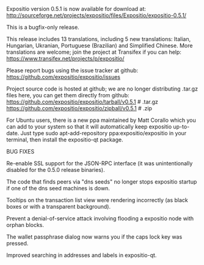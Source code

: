 Expositio version 0.5.1 is now available for download at:
http://sourceforge.net/projects/expositio/files/Expositio/expositio-0.5.1/

This is a bugfix-only release.

This release includes 13 translations, including 5 new translations:
Italian, Hungarian, Ukranian, Portuguese (Brazilian) and Simplified Chinese.
More translations are welcome; join the project at Transifex if you can help:
https://www.transifex.net/projects/p/expositio/

Please report bugs using the issue tracker at github:
https://github.com/expositio/expositio/issues

Project source code is hosted at github; we are no longer
distributing .tar.gz files here, you can get them
directly from github:
https://github.com/expositio/expositio/tarball/v0.5.1  # .tar.gz
https://github.com/expositio/expositio/zipball/v0.5.1  # .zip

For Ubuntu users, there is a new ppa maintained by Matt Corallo which
you can add to your system so that it will automatically keep
expositio up-to-date.  Just type
sudo apt-add-repository ppa:expositio/expositio
in your terminal, then install the expositio-qt package.


BUG FIXES

Re-enable SSL support for the JSON-RPC interface (it was unintentionally
disabled for the 0.5.0 release binaries).

The code that finds peers via "dns seeds" no longer stops expositio startup
if one of the dns seed machines is down.

Tooltips on the transaction list view were rendering incorrectly (as black boxes
or with a transparent background).

Prevent a denial-of-service attack involving flooding a expositio node with
orphan blocks.

The wallet passphrase dialog now warns you if the caps lock key was pressed.

Improved searching in addresses and labels in expositio-qt.

